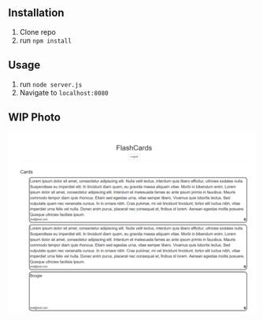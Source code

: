 ## Installation

1. Clone repo
2. run `npm install`

## Usage

1. run `node server.js`
2. Navigate to `localhost:8080`


## WIP Photo
![Image of Demo site](flashWIP.png)
